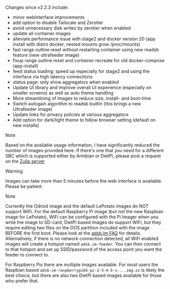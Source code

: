 Changes since v2.2.3 include:
- minor webinterface improvements
- add option to disable Tailscale and Zerotier
- avoid unnecessary disk writes by zerotier when enabled
- update all container images
- alleviate performance issue with stage2 and docker version 20 (app install with distro docker, nested mounts grow /proc/mounts)
- fast range outline reset without restarting container using new readsb feature (new ultrafeeder image)
- fixup range outline reset and container recreate for old docker-compose (app-install)
- feed status loading: speed up especially for stage2 and using the interface via high latency connections
- status page: only show aggregators when enabled
- Update UI library and improve overall UI experience (especially on smaller screens) as well as auto theme handling
- More streamlining of images to reduce size, install- and boot-time
- Switch autogain algorithm to readsb builtin (this brings a new Ultrafeeder image)
- Update links for privacy policies at various aggregators
- Add option for dark/light theme to follow browser setting (default on new installs)

> [!NOTE]
> Based on the available usage information, I have significantly reduced the number of images provided here. If there's one that you need for a different SBC which is supported either by Armbian or DietPi, please post a request on the [Zulip server](https://adsblol.zulipchat.com/#narrow/stream/391168-adsb-feeder-image)

> [!WARNING]
> Images can take more than 5 minutes before the web interface is available. Please be patient.

> [!NOTE]
> Currently the Odroid image and the default LePotato images do NOT support WiFi. For the default Raspberry Pi image (but not the new Raspbian image for LePotato), WiFi can be configured with the Pi Imager when you write the image to SD-card, DietPi based images do support WiFi, but they require editing two files on the DOS partition included with the image BEFORE the first boot. Please look at the [adsb.im FAQ](https://adsb.im/faq) for details.
> Alternatively, if there is no network connection detected, all WiFi enabled images will create a hotspot named `adsb.im-feeder`. You can then connect to that hotspot and set up SSID/password of the access point you want the feeder to connect to.

For Raspberry Pis there are multiple images available. For most users the Raspbian based `adsb-im-raspberrypi64-pi-2-3-4-5-v....img.xz` is likely the best choice, but there are also two DietPi based images available for those who prefer that.



